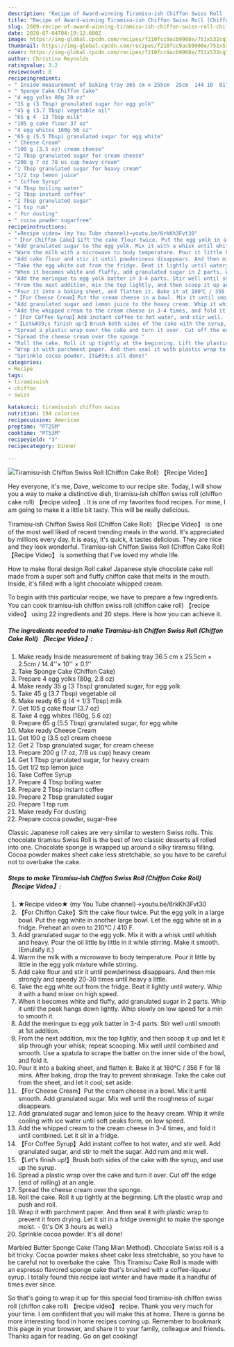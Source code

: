 ```yaml
---
description: "Recipe of Award-winning Tiramisu-ish Chiffon Swiss Roll (Chiffon Cake Roll) 【Recipe Video】"
title: "Recipe of Award-winning Tiramisu-ish Chiffon Swiss Roll (Chiffon Cake Roll) 【Recipe Video】"
slug: 2609-recipe-of-award-winning-tiramisu-ish-chiffon-swiss-roll-chiffon-cake-roll-recipe-video
date: 2020-07-04T04:19:12.600Z
image: https://img-global.cpcdn.com/recipes/f210fcc9acb9908e/751x532cq70/tiramisu-ish-chiffon-swiss-roll-chiffon-cake-roll-recipe-video-recipe-main-photo.jpg
thumbnail: https://img-global.cpcdn.com/recipes/f210fcc9acb9908e/751x532cq70/tiramisu-ish-chiffon-swiss-roll-chiffon-cake-roll-recipe-video-recipe-main-photo.jpg
cover: https://img-global.cpcdn.com/recipes/f210fcc9acb9908e/751x532cq70/tiramisu-ish-chiffon-swiss-roll-chiffon-cake-roll-recipe-video-recipe-main-photo.jpg
author: Christina Reynolds
ratingvalue: 3.2
reviewcount: 8
recipeingredient:
- " Inside measurement of baking tray 365 cm x 255cm  25cm  144 10  01"
- " Sponge Cake Chiffon Cake"
- "4 egg yolks 80g 28 oz"
- "35 g (3 Tbsp) granulated sugar for egg yolk"
- "45 g (3.7 Tbsp) vegetable oil"
- "65 g 4  13 Tbsp milk"
- "105 g cake flour 37 oz"
- "4 egg whites 160g 56 oz"
- "65 g (5.5 Tbsp) granulated sugar for egg white"
- " Cheese Cream"
- "100 g (3.5 oz) cream cheese"
- "2 Tbsp granulated sugar for cream cheese"
- "200 g 7 oz 78 us cup heavy cream"
- "1 Tbsp granulated sugar for heavy cream"
- "1/2 tsp lemon juice"
- " Coffee Syrup"
- "4 Tbsp boiling water"
- "2 Tbsp instant coffee"
- "2 Tbsp granulated sugar"
- "1 tsp rum"
- " For dusting"
- " cocoa powder sugarfree"
recipeinstructions:
- "★Recipe video★ (my You Tube channel)→youtu.be/6rkKh3Fvt30"
- "【For Chiffon Cake】Sift the cake flour twice. Put the egg yolk in a large bowl. Put the egg white in another large bowl. Let the egg white sit in a fridge. Preheat an oven to 210℃ / 410 F."
- "Add granulated sugar to the egg yolk. Mix it with a whisk until whitish and heavy. Pour the oil little by little in it while stirring. Make it smooth. (Emulsify it.)"
- "Warm the milk with a microwave to body temperature. Pour it little by little in the egg yolk mixture while stirring."
- "Add cake flour and stir it until powderiness disappears. And then mix strongly and speedy 20-30 times until heavy a little."
- "Take the egg white out from the fridge. Beat it lightly until watery. Whip it with a hand mixer on high speed."
- "When it becomes white and fluffy, add granulated sugar in 2 parts. Whip it until the peak hangs down lightly. Whip slowly on low speed for a min to smooth it."
- "Add the meringue to egg yolk batter in 3-4 parts. Stir well until smooth at 1st addition."
- "From the next addition, mix the top lightly, and then scoop it up and let it slip through your whisk; repeat scooping. Mix well until combined and smooth. Use a spatula to scrape the batter on the inner side of the bowl, and fold it."
- "Pour it into a baking sheet, and flatten it. Bake it at 180℃ / 356 F for 18 mins. After baking, drop the tray to prevent shrinkage. Take the cake out from the sheet, and let it cool; set aside."
- "【For Cheese Cream】Put the cream cheese in a bowl. Mix it until smooth. Add granulated sugar. Mix well until the roughness of sugar disappears."
- "Add granulated sugar and lemon juice to the heavy cream. Whip it while cooling with ice water until soft peaks form, on low speed."
- "Add the whipped cream to the cream cheese in 3-4 times, and fold it until combined. Let it sit in a fridge."
- "【For Coffee Syrup】Add instant coffee to hot water, and stir well. Add granulated sugar, and stir to melt the sugar. Add rum and mix well."
- "【Let&#39;s finish up!】Brush both sides of the cake with the syrup, and use up the syrup."
- "Spread a plastic wrap over the cake and turn it over. Cut off the edge (end of rolling) at an angle."
- "Spread the cheese cream over the sponge."
- "Roll the cake. Roll it up tightly at the beginning. Lift the plastic wrap and push and roll."
- "Wrap it with parchment paper. And then seal it with plastic wrap to prevent it from drying. Let it sit in a fridge overnight to make the sponge moist.  (It&#39;s OK 3 hours as well.)"
- "Sprinkle cocoa powder. It&#39;s all done!"
categories:
- Recipe
tags:
- tiramisuish
- chiffon
- swiss

katakunci: tiramisuish chiffon swiss 
nutrition: 194 calories
recipecuisine: American
preptime: "PT25M"
cooktime: "PT53M"
recipeyield: "3"
recipecategory: Dinner

---
```



![Tiramisu-ish Chiffon Swiss Roll (Chiffon Cake Roll) 【Recipe Video】](https://img-global.cpcdn.com/recipes/f210fcc9acb9908e/751x532cq70/tiramisu-ish-chiffon-swiss-roll-chiffon-cake-roll-recipe-video-recipe-main-photo.jpg)

Hey everyone, it's me, Dave, welcome to our recipe site. Today, I will show you a way to make a distinctive dish, tiramisu-ish chiffon swiss roll (chiffon cake roll) 【recipe video】. It is one of my favorites food recipes. For mine, I am going to make it a little bit tasty. This will be really delicious.

Tiramisu-ish Chiffon Swiss Roll (Chiffon Cake Roll) 【Recipe Video】 is one of the most well liked of recent trending meals in the world. It's appreciated by millions every day. It is easy, it's quick, it tastes delicious. They are nice and they look wonderful. Tiramisu-ish Chiffon Swiss Roll (Chiffon Cake Roll) 【Recipe Video】 is something that I've loved my whole life.

How to make floral design Roll cake! Japanese style chocolate cake roll made from a super soft and fluffy chiffon cake that melts in the mouth. Inside, it&#39;s filled with a light chocolate whipped cream.


To begin with this particular recipe, we have to prepare a few ingredients. You can cook tiramisu-ish chiffon swiss roll (chiffon cake roll) 【recipe video】 using 22 ingredients and 20 steps. Here is how you can achieve it.

<!--inarticleads1-->

##### The ingredients needed to make Tiramisu-ish Chiffon Swiss Roll (Chiffon Cake Roll) 【Recipe Video】:

1. Make ready  Inside measurement of baking tray 36.5 cm x 25.5cm × 2.5cm / 14.4&#39;&#39;× 10&#39;&#39; × 0.1&#39;&#39;
1. Take  Sponge Cake (Chiffon Cake)
1. Prepare 4 egg yolks (80g, 2.8 oz)
1. Make ready 35 g (3 Tbsp) granulated sugar, for egg yolk
1. Take 45 g (3.7 Tbsp) vegetable oil
1. Make ready 65 g (4 + 1/3 Tbsp) milk
1. Get 105 g cake flour (3.7 oz)
1. Take 4 egg whites (160g, 5.6 oz)
1. Prepare 65 g (5.5 Tbsp) granulated sugar, for egg white
1. Make ready  Cheese Cream
1. Get 100 g (3.5 oz) cream cheese
1. Get 2 Tbsp granulated sugar, for cream cheese
1. Prepare 200 g (7 oz, 7/8 us cup) heavy cream
1. Get 1 Tbsp granulated sugar, for heavy cream
1. Get 1/2 tsp lemon juice
1. Take  Coffee Syrup
1. Prepare 4 Tbsp boiling water
1. Prepare 2 Tbsp instant coffee
1. Prepare 2 Tbsp granulated sugar
1. Prepare 1 tsp rum
1. Make ready  For dusting
1. Prepare  cocoa powder, sugar-free


Classic Japanese roll cakes are very similar to western Swiss rolls. This chocolate tiramisu Swiss Roll is the best of two classic desserts all rolled into one. Chocolate sponge is wrapped up around a silky tiramisu filling. Cocoa powder makes sheet cake less stretchable, so you have to be careful not to overbake the cake. 

<!--inarticleads2-->

##### Steps to make Tiramisu-ish Chiffon Swiss Roll (Chiffon Cake Roll) 【Recipe Video】:

1. ★Recipe video★ (my You Tube channel)→youtu.be/6rkKh3Fvt30
1. 【For Chiffon Cake】Sift the cake flour twice. Put the egg yolk in a large bowl. Put the egg white in another large bowl. Let the egg white sit in a fridge. Preheat an oven to 210℃ / 410 F.
1. Add granulated sugar to the egg yolk. Mix it with a whisk until whitish and heavy. Pour the oil little by little in it while stirring. Make it smooth. (Emulsify it.)
1. Warm the milk with a microwave to body temperature. Pour it little by little in the egg yolk mixture while stirring.
1. Add cake flour and stir it until powderiness disappears. And then mix strongly and speedy 20-30 times until heavy a little.
1. Take the egg white out from the fridge. Beat it lightly until watery. Whip it with a hand mixer on high speed.
1. When it becomes white and fluffy, add granulated sugar in 2 parts. Whip it until the peak hangs down lightly. Whip slowly on low speed for a min to smooth it.
1. Add the meringue to egg yolk batter in 3-4 parts. Stir well until smooth at 1st addition.
1. From the next addition, mix the top lightly, and then scoop it up and let it slip through your whisk; repeat scooping. Mix well until combined and smooth. Use a spatula to scrape the batter on the inner side of the bowl, and fold it.
1. Pour it into a baking sheet, and flatten it. Bake it at 180℃ / 356 F for 18 mins. After baking, drop the tray to prevent shrinkage. Take the cake out from the sheet, and let it cool; set aside.
1. 【For Cheese Cream】Put the cream cheese in a bowl. Mix it until smooth. Add granulated sugar. Mix well until the roughness of sugar disappears.
1. Add granulated sugar and lemon juice to the heavy cream. Whip it while cooling with ice water until soft peaks form, on low speed.
1. Add the whipped cream to the cream cheese in 3-4 times, and fold it until combined. Let it sit in a fridge.
1. 【For Coffee Syrup】Add instant coffee to hot water, and stir well. Add granulated sugar, and stir to melt the sugar. Add rum and mix well.
1. 【Let&#39;s finish up!】Brush both sides of the cake with the syrup, and use up the syrup.
1. Spread a plastic wrap over the cake and turn it over. Cut off the edge (end of rolling) at an angle.
1. Spread the cheese cream over the sponge.
1. Roll the cake. Roll it up tightly at the beginning. Lift the plastic wrap and push and roll.
1. Wrap it with parchment paper. And then seal it with plastic wrap to prevent it from drying. Let it sit in a fridge overnight to make the sponge moist. -  (It&#39;s OK 3 hours as well.)
1. Sprinkle cocoa powder. It&#39;s all done!


Marbled Butter Sponge Cake (Tang Mian Method). Chocolate Swiss roll is a bit tricky. Cocoa powder makes sheet cake less stretchable, so you have to be careful not to overbake the cake. This Tiramisu Cake Roll is made with an espresso flavored sponge cake that&#39;s brushed with a coffee-liqueur syrup. I totally found this recipe last winter and have made it a handful of times ever since. 

So that's going to wrap it up for this special food tiramisu-ish chiffon swiss roll (chiffon cake roll) 【recipe video】 recipe. Thank you very much for your time. I am confident that you will make this at home. There is gonna be more interesting food in home recipes coming up. Remember to bookmark this page in your browser, and share it to your family, colleague and friends. Thanks again for reading. Go on get cooking!
